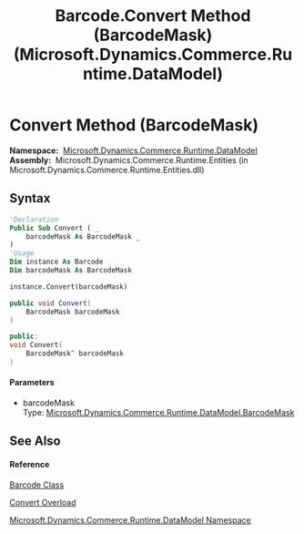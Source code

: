 ﻿---
title: Barcode.Convert Method (BarcodeMask) (Microsoft.Dynamics.Commerce.Runtime.DataModel)
TOCTitle: Convert Method (BarcodeMask)
ms:assetid: M:Microsoft.Dynamics.Commerce.Runtime.DataModel.Barcode.Convert(Microsoft.Dynamics.Commerce.Runtime.DataModel.BarcodeMask)
ms:mtpsurl: https://technet.microsoft.com/en-us/library/microsoft.dynamics.commerce.runtime.datamodel.barcode.convert(v=AX.60)
ms:contentKeyID: 62209301
ms.date: 05/18/2015
mtps_version: v=AX.60
dev_langs:
- vb
- csharp
- c++
---

# Convert Method (BarcodeMask)

**Namespace:**  [Microsoft.Dynamics.Commerce.Runtime.DataModel](microsoft-dynamics-commerce-runtime-datamodel-namespace.md)  
**Assembly:**  Microsoft.Dynamics.Commerce.Runtime.Entities (in Microsoft.Dynamics.Commerce.Runtime.Entities.dll)

## Syntax

``` vb
'Declaration
Public Sub Convert ( _
    barcodeMask As BarcodeMask _
)
'Usage
Dim instance As Barcode
Dim barcodeMask As BarcodeMask

instance.Convert(barcodeMask)
```

``` csharp
public void Convert(
    BarcodeMask barcodeMask
)
```

``` c++
public:
void Convert(
    BarcodeMask^ barcodeMask
)
```

#### Parameters

  - barcodeMask  
    Type: [Microsoft.Dynamics.Commerce.Runtime.DataModel.BarcodeMask](barcodemask-class-microsoft-dynamics-commerce-runtime-datamodel.md)  

## See Also

#### Reference

[Barcode Class](barcode-class-microsoft-dynamics-commerce-runtime-datamodel.md)

[Convert Overload](barcode-convert-method-microsoft-dynamics-commerce-runtime-datamodel.md)

[Microsoft.Dynamics.Commerce.Runtime.DataModel Namespace](microsoft-dynamics-commerce-runtime-datamodel-namespace.md)

